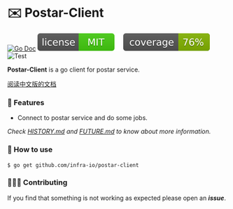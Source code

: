 # ✉️ Postar-Client

[![Go Doc](_icons/godoc.svg)](https://pkg.go.dev/github.com/infra-io/postar-client)
[![License](_icons/license.svg)](https://opensource.org/licenses/MIT)
[![Coverage](_icons/coverage.svg)](_icons/coverage.svg)
![Test](https://github.com/FishGoddess/rego/actions/workflows/test.yml/badge.svg)

**Postar-Client** is a go client for postar service.

[阅读中文版的文档](./README.md)

### 🍫 Features

* Connect to postar service and do some jobs.

_Check [HISTORY.md](./HISTORY.md) and [FUTURE.md](./FUTURE.md) to know about more information._

### 🔧 How to use

```shell
$ go get github.com/infra-io/postar-client
```

### 🙋🏻‍♀️ Contributing

If you find that something is not working as expected please open an _**issue**_.